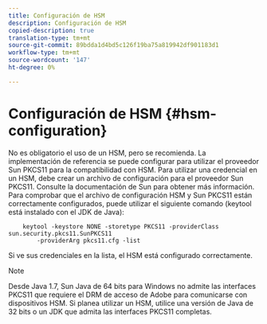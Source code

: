 ```yaml
---
title: Configuración de HSM
description: Configuración de HSM
copied-description: true
translation-type: tm+mt
source-git-commit: 89bdda1d4bd5c126f19ba75a819942df901183d1
workflow-type: tm+mt
source-wordcount: '147'
ht-degree: 0%

---
```



# Configuración de HSM {#hsm-configuration}

No es obligatorio el uso de un HSM, pero se recomienda. La implementación de referencia se puede configurar para utilizar el proveedor Sun PKCS11 para la compatibilidad con HSM. Para utilizar una credencial en un HSM, debe crear un archivo de configuración para el proveedor Sun PKCS11. Consulte la documentación de Sun para obtener más información. Para comprobar que el archivo de configuración HSM y Sun PKCS11 están correctamente configurados, puede utilizar el siguiente comando (keytool está instalado con el JDK de Java):

```
    keytool -keystore NONE -storetype PKCS11 -providerClass sun.security.pkcs11.SunPKCS11 
        -providerArg pkcs11.cfg -list
```

Si ve sus credenciales en la lista, el HSM está configurado correctamente.

>[!NOTE]
>
>Desde Java 1.7, Sun Java de 64 bits para Windows no admite las interfaces PKCS11 que requiere el DRM de acceso de Adobe para comunicarse con dispositivos HSM. Si planea utilizar un HSM, utilice una versión de Java de 32 bits o un JDK que admita las interfaces PKCS11 completas.

